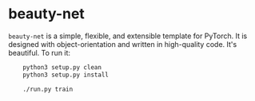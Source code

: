 # beauty-net

`beauty-net` is a simple, flexible, and extensible template for PyTorch. It is designed with object-orientation and written in high-quality code. It's beautiful.
To run it:
``` sh
    python3 setup.py clean
    python3 setup.py install

    ./run.py train
```
